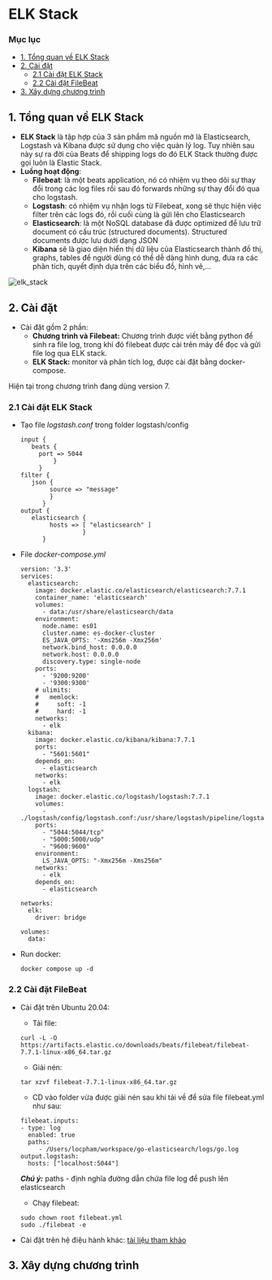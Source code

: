 # ELK Stack

### Mục lục 
* [1. Tổng quan về ELK Stack](#overview)
* [2. Cài đặt](#install)
    * [2.1 Cài đặt ELK Stack](#elk_stack_install)
    * [2.2 Cài đặt FileBeat](#filebeat_install)
* [3. Xây dựng chương trình](#application)

<a name="overview"></a>
## 1. Tổng quan về ELK Stack

- **ELK Stack** là tập hợp của 3 sản phẩm mã nguồn mở là Elasticsearch, Logstash và Kibana được sử dụng cho việc quản lý log. Tuy nhiên sau này sự ra đời của Beats để shipping logs do đó ELK Stack thường được gọi luôn là Elastic Stack. 
-  **Luồng hoạt động**:
    - **Filebeat**: là một beats application, nó có nhiệm vụ theo dõi sự thay đổi trong các log files rồi sau đó forwards những sự thay đổi đó qua cho logstash.
    - **Logstash**: có nhiệm vụ nhận logs từ Filebeat, xong sẽ thực hiện việc filter trên các logs đó, rồi cuối cùng là gửi lên cho Elasticsearch
    - **Elasticsearch**: là một NoSQL database đã được optimized để lưu trữ document có cấu trúc (structured documents). Structured documents được lưu dưới dạng JSON
    - **Kibana** sẽ là giao diện hiển thị dữ liệu của Elasticsearch thành đồ thị, graphs, tables để người dùng có thể dễ dàng hình dung, đưa ra các phân tích, quyết định dựa trên các biểu đồ, hình vẽ,…

![elk_stack](https://user-images.githubusercontent.com/103992475/182336538-2583ec35-aeab-4384-9186-67dabbdb1d04.png)


<a name="install"></a>
## 2. Cài đặt 
* Cài đặt gồm 2 phần:
    * **Chương trình và Filebeat:** Chương trình được viết bằng python để sinh ra file log, trong khí đó filebeat được cài trên máy để đọc và gửi file log qua ELK stack.
    * **ELK Stack:** monitor và phân tích log, được cài đặt bằng docker-compose.  

Hiện tại trong chương trình đang dùng version 7.

<a name="elk_stack_install"></a>
### 2.1 Cài đặt ELK Stack 

* Tạo file *logstash.conf* trong folder logstash/config
   ```
   input {
      beats {
        port => 5044
            }
        }
   filter {
      json {
           source => "message"
           }
         }
   output {
      elasticsearch {
           hosts => [ "elasticsearch" ]
                    }
         }
   ```
*  File *docker-compose.yml*
   ```
   version: '3.3'
   services:
     elasticsearch:
       image: docker.elastic.co/elasticsearch/elasticsearch:7.7.1
       container_name: 'elasticsearch'
       volumes:
         - data:/usr/share/elasticsearch/data
       environment:
         node.name: es01
         cluster.name: es-docker-cluster
         ES_JAVA_OPTS: '-Xms256m -Xmx256m'
         network.bind_host: 0.0.0.0
         network.host: 0.0.0.0
         discovery.type: single-node
       ports:
         - '9200:9200'
         - '9300:9300'
       # ulimits:
       #   memlock:
       #     soft: -1
       #     hard: -1
       networks:
         - elk
     kibana:
       image: docker.elastic.co/kibana/kibana:7.7.1
       ports:
         - "5601:5601"
       depends_on:
         - elasticsearch
       networks:
         - elk
     logstash:
       image: docker.elastic.co/logstash/logstash:7.7.1
       volumes:
         - ./logstash/config/logstash.conf:/usr/share/logstash/pipeline/logstash.conf:ro
       ports:
         - "5044:5044/tcp"
         - "5000:5000/udp"
         - "9600:9600"
       environment:
         LS_JAVA_OPTS: "-Xmx256m -Xms256m"
       networks:
         - elk
       depends_on:
         - elasticsearch

   networks:
     elk:
       driver: bridge

   volumes:
     data:
   ```
* Run docker:
   ```
   docker compose up -d
   ```

<a name="filebeat_install"></a>
### 2.2 Cài đặt FileBeat

* Cài đặt trên Ubuntu 20.04:
    * Tải file:
    ```
    curl -L -O https://artifacts.elastic.co/downloads/beats/filebeat/filebeat-7.7.1-linux-x86_64.tar.gz
    ```
    * Giải nén:
    ```
    tar xzvf filebeat-7.7.1-linux-x86_64.tar.gz
    ```
    * CD vào folder vừa được giải nén sau khi tải về để sửa file filebeat.yml như sau:
    ```
   filebeat.inputs:
   - type: log
      enabled: true
      paths:
         - /Users/locpham/workspace/go-elasticsearch/logs/go.log
   output.logstash:
      hosts: ["localhost:5044"]
    ```
    ***Chú ý:*** paths - định nghĩa đường dẫn chứa file log để push lên elasticsearch
   * Chạy filebeat:
   ```
   sudo chown root filebeat.yml
   sudo ./filebeat -e
   ```

* Cài đặt trên hệ điệu hành khác:
[tài liệu tham khảo](https://www.elastic.co/guide/en/beats/filebeat/7.7/filebeat-getting-started.html)

<a name="application"></a>
## 3. Xây dựng chương trình 
